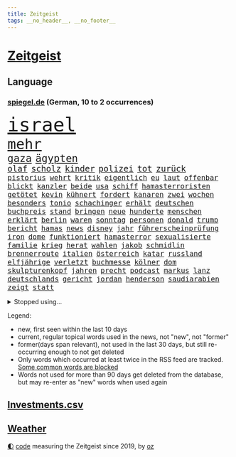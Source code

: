 ```yaml
---
title: Zeitgeist
tags: __no_header__, __no_footer__
---
```


# [Zeitgeist](https://oliz.io/zeitgeist/)

## Language

<h3><a href="https://www.spiegel.de" target="_blank">spiegel.de</a> (German, 10 to 2 occurrences)</h3>
<p style="font-family:monospace">
<span style="font-size:32pt"><a href="news_links.html#israel" class="current">israel</a></span>
<br>
<span style="font-size:24pt"><a href="news_links.html#mehr" class="current">mehr</a></span>
<br>
<span style="font-size:17pt"><a href="news_links.html#gaza" class="current">gaza</a></span>
<span style="font-size:17pt"><a href="news_links.html#ägypten" class="current">ägypten</a></span>
<br>
<span style="font-size:14pt"><a href="news_links.html#olaf" class="current">olaf</a></span>
<span style="font-size:14pt"><a href="news_links.html#scholz" class="current">scholz</a></span>
<span style="font-size:14pt"><a href="news_links.html#kinder" class="current">kinder</a></span>
<span style="font-size:14pt"><a href="news_links.html#polizei" class="current">polizei</a></span>
<span style="font-size:14pt"><a href="news_links.html#tot" class="current">tot</a></span>
<span style="font-size:14pt"><a href="news_links.html#zurück" class="current">zurück</a></span>
<br>
<span style="font-size:12pt"><a href="news_links.html#pistorius" class="current">pistorius</a></span>
<span style="font-size:12pt"><a href="news_links.html#wehrt" class="current">wehrt</a></span>
<span style="font-size:12pt"><a href="news_links.html#kritik" class="current">kritik</a></span>
<span style="font-size:12pt"><a href="news_links.html#eigentlich" class="current">eigentlich</a></span>
<span style="font-size:12pt"><a href="news_links.html#eu" class="current">eu</a></span>
<span style="font-size:12pt"><a href="news_links.html#laut" class="current">laut</a></span>
<span style="font-size:12pt"><a href="news_links.html#offenbar" class="current">offenbar</a></span>
<span style="font-size:12pt"><a href="news_links.html#blickt" class="current">blickt</a></span>
<span style="font-size:12pt"><a href="news_links.html#kanzler" class="current">kanzler</a></span>
<span style="font-size:12pt"><a href="news_links.html#beide" class="current">beide</a></span>
<span style="font-size:12pt"><a href="news_links.html#usa" class="current">usa</a></span>
<span style="font-size:12pt"><a href="news_links.html#schiff" class="current">schiff</a></span>
<span style="font-size:12pt"><a href="news_links.html#hamasterroristen" class="new">hamasterroristen</a></span>
<span style="font-size:12pt"><a href="news_links.html#getötet" class="current">getötet</a></span>
<span style="font-size:12pt"><a href="news_links.html#kevin" class="current">kevin</a></span>
<span style="font-size:12pt"><a href="news_links.html#kühnert" class="current">kühnert</a></span>
<span style="font-size:12pt"><a href="news_links.html#fordert" class="current">fordert</a></span>
<span style="font-size:12pt"><a href="news_links.html#kanaren" class="new">kanaren</a></span>
<span style="font-size:12pt"><a href="news_links.html#zwei" class="current">zwei</a></span>
<span style="font-size:12pt"><a href="news_links.html#wochen" class="current">wochen</a></span>
<span style="font-size:12pt"><a href="news_links.html#besonders" class="current">besonders</a></span>
<span style="font-size:12pt"><a href="news_links.html#tonio" class="new">tonio</a></span>
<span style="font-size:12pt"><a href="news_links.html#schachinger" class="new">schachinger</a></span>
<span style="font-size:12pt"><a href="news_links.html#erhält" class="current">erhält</a></span>
<span style="font-size:12pt"><a href="news_links.html#deutschen" class="current">deutschen</a></span>
<span style="font-size:12pt"><a href="news_links.html#buchpreis" class="current">buchpreis</a></span>
<span style="font-size:12pt"><a href="news_links.html#stand" class="current">stand</a></span>
<span style="font-size:12pt"><a href="news_links.html#bringen" class="current">bringen</a></span>
<span style="font-size:12pt"><a href="news_links.html#neue" class="current">neue</a></span>
<span style="font-size:12pt"><a href="news_links.html#hunderte" class="current">hunderte</a></span>
<span style="font-size:12pt"><a href="news_links.html#menschen" class="current">menschen</a></span>
<span style="font-size:12pt"><a href="news_links.html#erklärt" class="current">erklärt</a></span>
<span style="font-size:12pt"><a href="news_links.html#berlin" class="current">berlin</a></span>
<span style="font-size:12pt"><a href="news_links.html#waren" class="current">waren</a></span>
<span style="font-size:12pt"><a href="news_links.html#sonntag" class="current">sonntag</a></span>
<span style="font-size:12pt"><a href="news_links.html#personen" class="current">personen</a></span>
<span style="font-size:12pt"><a href="news_links.html#donald" class="current">donald</a></span>
<span style="font-size:12pt"><a href="news_links.html#trump" class="current">trump</a></span>
<span style="font-size:12pt"><a href="news_links.html#bericht" class="current">bericht</a></span>
<span style="font-size:12pt"><a href="news_links.html#hamas" class="current">hamas</a></span>
<span style="font-size:12pt"><a href="news_links.html#news" class="current">news</a></span>
<span style="font-size:12pt"><a href="news_links.html#disney" class="current">disney</a></span>
<span style="font-size:12pt"><a href="news_links.html#jahr" class="current">jahr</a></span>
<span style="font-size:12pt"><a href="news_links.html#führerscheinprüfung" class="new">führerscheinprüfung</a></span>
<span style="font-size:12pt"><a href="news_links.html#iron" class="new">iron</a></span>
<span style="font-size:12pt"><a href="news_links.html#dome" class="new">dome</a></span>
<span style="font-size:12pt"><a href="news_links.html#funktioniert" class="current">funktioniert</a></span>
<span style="font-size:12pt"><a href="news_links.html#hamasterror" class="new">hamasterror</a></span>
<span style="font-size:12pt"><a href="news_links.html#sexualisierte" class="new">sexualisierte</a></span>
<span style="font-size:12pt"><a href="news_links.html#familie" class="current">familie</a></span>
<span style="font-size:12pt"><a href="news_links.html#krieg" class="current">krieg</a></span>
<span style="font-size:12pt"><a href="news_links.html#herat" class="new">herat</a></span>
<span style="font-size:12pt"><a href="news_links.html#wahlen" class="current">wahlen</a></span>
<span style="font-size:12pt"><a href="news_links.html#jakob" class="new">jakob</a></span>
<span style="font-size:12pt"><a href="news_links.html#schmidlin" class="new">schmidlin</a></span>
<span style="font-size:12pt"><a href="news_links.html#brennerroute" class="new">brennerroute</a></span>
<span style="font-size:12pt"><a href="news_links.html#italien" class="current">italien</a></span>
<span style="font-size:12pt"><a href="news_links.html#österreich" class="current">österreich</a></span>
<span style="font-size:12pt"><a href="news_links.html#katar" class="current">katar</a></span>
<span style="font-size:12pt"><a href="news_links.html#russland" class="current">russland</a></span>
<span style="font-size:12pt"><a href="news_links.html#elfjährige" class="current">elfjährige</a></span>
<span style="font-size:12pt"><a href="news_links.html#verletzt" class="current">verletzt</a></span>
<span style="font-size:12pt"><a href="news_links.html#buchmesse" class="new">buchmesse</a></span>
<span style="font-size:12pt"><a href="news_links.html#kölner" class="current">kölner</a></span>
<span style="font-size:12pt"><a href="news_links.html#dom" class="current">dom</a></span>
<span style="font-size:12pt"><a href="news_links.html#skulpturenkopf" class="new">skulpturenkopf</a></span>
<span style="font-size:12pt"><a href="news_links.html#jahren" class="current">jahren</a></span>
<span style="font-size:12pt"><a href="news_links.html#precht" class="new">precht</a></span>
<span style="font-size:12pt"><a href="news_links.html#podcast" class="current">podcast</a></span>
<span style="font-size:12pt"><a href="news_links.html#markus" class="current">markus</a></span>
<span style="font-size:12pt"><a href="news_links.html#lanz" class="new">lanz</a></span>
<span style="font-size:12pt"><a href="news_links.html#deutschlands" class="current">deutschlands</a></span>
<span style="font-size:12pt"><a href="news_links.html#gericht" class="current">gericht</a></span>
<span style="font-size:12pt"><a href="news_links.html#jordan" class="current">jordan</a></span>
<span style="font-size:12pt"><a href="news_links.html#henderson" class="current">henderson</a></span>
<span style="font-size:12pt"><a href="news_links.html#saudiarabien" class="current">saudiarabien</a></span>
<span style="font-size:12pt"><a href="news_links.html#zeigt" class="current">zeigt</a></span>
<span style="font-size:12pt"><a href="news_links.html#statt" class="current">statt</a></span>
</p>
<details>
<summary>Stopped using...</summary>
<p class="former" style="font-size:12pt">
denken(1088) walter(1088) covid(1087) entdeckung(1087) extreme(1087) november(1087) österreichischen(1087) coronakrise(1086) flugzeuge(1086) geschützt(1086) trat(1086) beschreibt(1085) direkt(1085) entschieden(1085) geschäfte(1085) hebt(1085) neuseeland(1085) person(1085) rückschlag(1085) schlimm(1085) sogenannte(1085) wartet(1085) weiße(1085) zuschauer(1085) behauptet(1084) pressekonferenz(1084) sicherheitskräfte(1084) umstrittene(1084) umwelt(1084) vermuten(1084) verzweifelt(1084) digitalisierung(1083) entlassung(1083) halle(1083) journalisten(1083) main(1083) märz(1083) stürzte(1083) zuge(1083) abschied(1082) bestimmte(1082) botschaften(1082) ehren(1082) oberste(1082) radikale(1082) unterschiedlich(1082) welchem(1082) wofür(1082) 65(1081) angeklagter(1081) riss(1081) tom(1081) verlängerung(1081) erlassen(1080) musiker(1080) weshalb(1080) enthüllt(1079) freundin(1079) miteinander(1079) polizeieinsatz(1079) sicherte(1079) spanier(1079) arbeitnehmer(1078) dreimal(1078) einführen(1078) entlastet(1078) experte(1078) voraus(1078) bewährungsstrafe(1077) sports(1077) träumen(1077) untersuchungsausschuss(1077) lieben(1076) berät(1075) bestimmten(1075) größter(1075) irak(1075) oppositionelle(1075) problemen(1075) widerspruch(1075) halbfinale(1073) jüngere(1073) rat(1073) juli(1072) mode(1072) trafen(1072) vorstellen(1072) genutzt(1071) springt(1071) zugelassen(1071) norwegen(1070) auftreten(1069) senkt(1069) weite(1069) pünktlich(1068) gering(1067) viertelfinale(1067) einschränkungen(1066) fortgesetzt(1066) auflagen(1065) frisch(1064) zerstören(1064) 28(1063) bäume(1063) pkw(1063) schaffte(1063) umgeht(1060) vorteile(1060) erwachsene(1058) top(1056) ähnlich(1055) einbruch(1051) griechischen(1051) retter(1051) abstieg(1050) auseinandersetzung(1050) schwung(1049) ältere(1049) profis(1048) solchen(1048) koalitionspartner(1047) gehabt(1043) wieso(1037) gebieten(1031) regelmäßig(1016) ausweg(1014) zustimmen(981) diagnose(977) finanziellen(934) investor(914) bewirbt(912) long(909) rumänien(903) unis(903) gewalttat(897) geehrt(891) besonderes(865) drohende(845) müll(839) kolumbien(837) novak(823) djoković(817) bundesanwaltschaft(815) 72(805) fossilen(791) erfolglos(789) inszenieren(788) fluten(787) beeinträchtigt(780) konzerns(780) russischem(779) ukrainischer(775) umkämpften(775) analysten(774) jenseits(771) stehlen(763) haushalt(756) 73(747) angestellten(747) pazifik(736) dokumentiert(729) vorteil(728) schränkt(724) basketballstar(723) minus(715) rauswurf(711) aktivitäten(706) benutzt(703) gewachsen(700) rosa(699) 74(697) magazin(697) zehnjähriger(675) lebenslang(671) einziger(660) einzig(642) ben(624) match(623) verringern(621) spielern(620) filmemacher(608) emotionalen(601) unwetter(593) runter(592) abschaffung(591) versagen(588) geplanter(583) absagen(576) besetzte(572) empfang(562) künstlerin(558) eindrücke(556) todes(556) patrick(552) windkraft(546) organisierte(543) lohn(540) spekulationen(540) talent(535) fernen(529) schwarzes(529) anschuldigungen(527) packenden(525) besetzen(521) export(516) ärztinnen(513) prinzessin(503) konzerte(500) bgh(494) luisa(494) 1200(493) lidl(492) kai(491) ausbauen(490) besseren(482) tierschützer(482) titelverteidiger(482) 54(480) ulrich(480) verheerend(480) paderborn(478) lob(476) übung(470) schrumpfen(464) feuert(461) ängste(460) thüringens(458) verstoßen(456) heißer(454) verteilen(454) sehe(453) tasche(451) 16jähriger(449) großaufgebot(449) geschichtenewsletter(448) olympiasieger(447) digitale(446) formen(446) l(446) weitergehen(446) batterien(441) ähnlichen(441) rettungsaktion(440) 2008(438) chinesen(436) antony(433) umweltschützer(429) neubauer(427) diana(425) seltsam(423) schlimmeres(422) wagner(421) bürgergeld(420) werben(419) durchs(418) heizung(418) importiert(418) aufstand(417) moderator(415) spitzen(414) ganzes(412) elefanten(406) heikle(406) entkommen(401) klettert(393) stephan(392) nachspiel(391) überreste(390) lula(389) ereignet(386) rügt(383) durchaus(376) kriminalität(376) juristische(374) gesundheitszustand(371) schottische(370) unbestimmte(369) kollegin(367) verwandelt(367) arzneimittel(363) fortschritte(362) frühling(362) klimaaktivistin(357) standard(354) festgehalten(351) dahintersteckt(350) herrschen(350) kulissen(348) natogeneralsekretär(345) traditionell(341) bedrohungen(340) weltall(335) neuheiten(333) befragung(331) vodafone(331) geschmack(328) rudi(328) sämtliche(328) fängt(327) misstrauen(326) aussichten(325) familienministerin(325) apples(322) spion(322) zulassen(322) bamberg(319) haag(318) bedienen(317) geheim(316) redet(313) privatjets(311) entwendet(308) technische(306) mediathek(304) bemängeln(303) fenster(302) verbannt(300) djokovic(298) gegensatz(298) wein(298) indigene(297) kunstwerk(295) strafanzeige(293) naturschützer(292) trauern(292) zugunglück(292) 47(291) muster(289) regierende(289) bundesrechnungshof(286) unangenehm(286) gelegenheit(285) gekündigt(284) professionell(283) rekordhoch(283) informieren(281) hürde(280) kieler(277) beliebter(276) renommierte(276) völler(276) änderung(276) eva(275) mittelpunkt(273) umzug(273) day(271) nachteil(269) salat(269) erfährt(268) nizza(268) zufriedener(268) sammlung(267) einträge(265) statistik(265) interessante(264) überflüssig(264) ausstand(263) geschadet(263) mythos(263) nannte(263) radio(263) mächtig(262) gesundheitliche(261) versinken(260) soest(259) immobilienpreise(258) sorgten(257) verleumdung(256) rauchen(255) springen(255) bukarest(254) 23jähriger(253) minderjährige(253) ertragen(252) halbinsel(252) anhörung(251) aufklären(251) freier(251) entlang(250) unbezahlbar(250) befasst(249) fortan(249) ocean(248) attackierte(247) leopard(246) messe(246) alcaraz(245) janet(243) schwache(241) streamer(241) verfügbar(240) streifen(239) angestiegen(238) niederländischen(238) regierungsvertreter(238) schritten(238) erschüttern(237) antike(236) etappe(236) rechtsaußen(236) dennis(232) angezündet(231) beantwortet(231) spiegelspitzengespräch(231) umdenken(231) aufbruch(230) bewertet(230) niederösterreich(230) azubis(229) messerangriffs(227) siedlung(227) traurig(226) reiz(225) riskante(225) ringe(222) fett(221) weltmeisterin(221) coup(220) schwerem(220) seniorinnen(220) massachusetts(219) 130(218) wegner(218) wassermassen(217) stillstand(216) beurteilen(214) hundekot(211) objekt(211) souveränität(211) effizient(210) umstellung(210) basketball(209) instituts(209) menschliche(209) verkäufer(209) komplizen(208) jena(207) schwangerschaftsabbrüche(207) zurückgeben(205) ertrunken(204) topdiplomat(204) austritt(203) fähre(203) afrikanische(202) verwüstet(202) ausschnitte(201) milliardenschwere(201) mythen(201) russisch(201) verteidigte(201) vorfahren(201) wendepunkt(201) slowenien(200) unweit(200) #metoo(199) königsetappe(199) nairobi(199) geheimnisvolle(198) wasserknappheit(198) wassermangel(197) heizungen(196) hellt(196) obduziert(196) schwersten(195) hinweg(193) insolvent(193) begangen(192) gesunde(192) schulkinder(191) 900(190) bezieht(190) bundesverwaltungsgericht(190) erfolgen(190) usbundesstaats(190) mobil(189) ostseepipelines(189) griechenlands(188) absatz(187) errichten(187) f(187) mordkommission(187) usgeheimdienste(186) elbe(185) tatwaffe(185) jacht(184) wettrennen(184) 88(183) glas(183) niederländischer(183) schieben(183) vergangenem(182) ideale(181) dna(180) bestandsaufnahme(178) duschen(178) ticket(178) vermeintlich(178) gekürt(177) säen(177) zittern(177) produkt(176) astronomie(175) länderspiele(175) pool(174) unrealistisch(174) umfragehoch(171) breite(170) zurückgetreten(170) westlicher(168) fläche(167) monarch(166) schwachstelle(166) unterbricht(166) 34jähriger(164) 1974(163) 2010(163) basketballer(163) tanken(162) 81jährige(161) kopfzerbrechen(161) kennedy(160) moderna(160) stuft(159) tschentscher(158) hinterließ(157) senden(157) cia(156) fühle(156) missachtet(156) fisch(155) horror(155) beleidigung(154) logo(154) trikot(154) gedenkt(152) spielten(151) 180(149) beschmiert(149) durchsetzt(149) anlegen(148) energiesicherheit(148) notarzt(148) bewahrt(147) court(146) karamursa(146) militärregierung(146) vergiften(146) begleitete(145) einkommensteuer(145) erledigen(145) expertengremium(145) höchststand(145) sony(145) vergebung(145) auftauchen(144) heilung(144) unterbrochen(144) christopher(143) mitarbeitenden(143) strikt(143) zehntel(143) gebäudeenergiegesetz(142) supreme(142) auswirken(141) besatzer(141) kuba(141) coronahilfen(139) look(139) boomen(137) ereignis(137) regierungen(137) salzburg(136) schulter(135) tarnung(135) erregt(134) exbürgermeister(133) kredite(133) schimpfen(133) nächtliche(132) nötigen(132) 9(131) trümmer(131) umbenennung(131) fünfeinhalb(130) mangelware(130) radprofis(130) drohnenangriffe(129) energieintensive(129) schönsten(129) dingen(128) militärführung(128) 21jährigen(127) anschlägen(127) frodeno(127) kfrage(127) memoiren(127) mohammed(127) zusammenfassung(127) brachen(126) wahlkampfthema(126) herkunftsstaaten(125) zurücktreten(125) alben(124) ausrichten(124) befassen(124) outback(124) coco(123) gauff(123) staatschefs(123) führender(122) lachen(122) motivierten(122) ranken(122) altersvorsorge(121) bergsteiger(121) einzusetzen(121) brandstiftung(120) beitragen(119) lebenserwartung(119) partien(119) rettungsversuch(119) verfassung(119) wortlaut(119) bundeshaushalt(118) seen(118) unzulässig(118) regierungsflieger(117) schiffs(117) soldatinnen(117) befürchtete(116) belgiens(116) bürgern(116) erneuerbarer(116) katastrophengebiet(116) strategisch(116) verbandschef(116) chipherstellers(115) haushalten(115) mysteriöse(115) open(115) verwüstung(114) elend(113) josh(113) rundfahrt(113) abschlusserklärung(112) bremse(112) budget(112) gesamtführung(112) ämtern(112) finaleinzug(111) kinderreportern(111) verzweifelte(111) bezweifelt(109) liter(109) formsache(108) leichte(108) sechster(107) sympathisch(107) erwärmung(106) klopfen(106) pflegerin(106) potenziell(106) rechtsextremer(106) teamkollege(106) kosovarische(105) vorbestraft(105) wirtschaftsforscher(105) frauenfußball(104) gelte(104) schläft(104) zielscheibe(104) gündoğan(103) homosexualität(103) i̇lkay(103) millionenschaden(103) regionalwahlen(103) riechen(103) sommerpause(103) intendantin(102) wohnhäuser(102) bezahlte(101) spezielles(101) wanderung(101) abgewehrt(100) apolda(100) bundesagentur(100) aufräumarbeiten(99) drohnenaufnahmen(99) freiwilligen(98) speichern(98) außerirdische(97) brandenburgischen(97) iris(97) lynn(97) shelby(97) stellplätze(97) techniker(97) weile(97) zumutung(97) aryna(96) sabalenka(96) untergehen(96) interessiert(95) motorrad(95) niedergang(95) systeme(95) tunis(95) asylstreit(94) dnjepr(94) fertiggestellt(94) havertz(94) nachkommen(94) prägte(93) unwettern(93) waggon(93) bundeswirtschaftsministerium(92) energieverbrauch(92) fußballem(92) kreuzfahrtschiff(92) theorien(92) verschollen(92) delegation(91) grandslamtitel(91) ryanair(91) verschlechtern(91) vox(91) wetterbedingungen(91) eingestürzte(90) füllen(90) lebend(90) milliardenschweren(90) vermittlungen(90) ehre(89) keime(89) techniken(89) wählerstimmen(89) 4500(88) braut(88) ertrinkt(88) hhla(88) mahmoud(88) spitzenplatz(88) vergessene(88) worms(88) zukunftsmarkt(88) anderthalb(87) eile(87) erschöpfung(87) karosserien(87) nationalcoach(87) städtischen(87) tyler(87) bedankte(86) feuilleton(86) freistaat(86) geschlossene(86) hafengesellschaft(86) neuschwanstein(86) pass(86) abhandengekommen(85) bundesminister(85) chipfabrik(85) entgleisungen(85) exnationalspielerin(85) staatstrauer(85) titan(85) verhandelten(85) airbusjets(84) jobeinstieg(84) nordstreamanschlag(84) umarmung(84) aurubis(83) bomber(83) heimem(83) kupferhersteller(83) köchinnen(83) programme(83) pur(83) anwesenden(82) aussetzer(82) beeinträchtigungen(82) geparkten(82) jaroslaw(82) kaczyński(82) o2(82) pischef(82) flotte(81) lichtblick(81) sensationell(81) twitch(81) verhöhnt(81) alfons(80) ezb(80) leuchtet(80) neubrandenburg(80) sicherheitslücke(80) veganen(80) abgaben(79) armageddon(79) ecstasy(79) freigeben(79) polizeisprecher(79) surowikin(79) tauchgang(79) ultra(79) ärztlichen(79) mutmaßliches(78) prigoschinaufstand(78) volksfesten(78) 2050(77) android(77) gefährlichste(77) it’s(77) neuartige(77) privatpersonen(77) vermieden(77) viermal(77) agenten(76) aussitzen(76) burger(76) cybercrime(76) kabellose(76) luka(76) parkplätze(76) süßstoff(76) unterfranken(76) verbinden(76) 36jähriger(75) ermittlung(75) verdankt(75) analysieren(74) belastungsstörungen(74) einbrecher(74) holten(74) topfahrer(74) coacht(73) klassement(73) nordöstlich(73) selbstbewusst(73) weltfußballer(73) berufsgruppe(72) birkenstocksandalen(72) bundesstaats(72) g20gipfel(72) goldene(72) hilfsdienste(72) iw(72) skurrile(72) überwältigen(72) konfisziert(71) zeitungsinterview(71) überschwemmt(71) 1986(70) alkoholisierter(70) annektierten(70) bemerkenswerten(70) einstellungen(70) gehörten(70) intelfabrik(70) rheinlandpfälzischen(70) wertschätzung(70) ärgerlich(70) 105(69) abhaken(69) abschiedstournee(69) betriebssystem(69) brutaler(69) geil(69) gepanzerten(69) lösten(69) nachvollziehbar(69) steinen(69) unzählige(69) warmen(69) handlungsbedarf(68) landshut(68) novum(68) ahrtal(67) bremste(67) freizeitaktivitäten(67) furchtbaren(67) immens(67) maroden(67) polizeistreife(67) sauna(67) strömen(67) wetteifern(67) bezahlbar(66) entpuppt(66) geklettert(66) inhaltlich(66) schwachem(66) stärkerer(66) treibhausgasemissionen(66) verkünden(66) visionär(66) einvernehmlich(65) wirkstoff(65) bruce(64) elfte(64) gutverdiener(64) spontan(64) archäologie(63) beißen(63) benutzen(63) brocken(63) elektrogeräte(63) ernste(63) landesverrat(63) rauf(63) schrumpfende(63) unterschiedlicher(63) verbal(63) ausrede(62) bergankunft(62) berührungen(62) geschlechtern(62) terroranschläge(62) zeugin(62) büsum(61) inoffiziellen(61) kleidungsstück(61) richterliche(61) beschimpfungen(60) dianas(60) grundsätze(60) kugel(60) meteorologen(60) schrauben(60) überragenden(60) angeworben(59) bergetappe(59) flächen(59) grundsicherung(59) skurriler(59) bronze(58) dolly(58) schwedt(58) schweine(58) verivox(58) zweijähriger(58) kittel(57) posieren(57) tiktoktrend(57) verstoßes(57) antreiben(56) kampfpilot(56) linienbus(56) minutenprotokoll(56) russlandpolitik(56) salzburger(56) weinte(56) dienstreisen(55) einsteigen(55) gebäck(55) regelwerk(55) anlage(54) geringeren(54) mi6(54) naturkatastrophe(54) ordentlich(54) polizeiwagen(54) sichtung(54) wmsieg(54) übermäßig(54) rätselt(53) gottschalk(52) kühle(52) tanker(52) wetterextreme(52) entkam(51) improvisierte(51) nationalspielerin(51) strafbefehl(51) teamkollegen(51) vorcoronaniveau(51) zuverlässiger(51) ansatz(50) bescheinigt(50) g20treffen(50) zweifelt(50) abgefeuert(49) brandstiftungen(49) exklusive(49) kunde(49) strafkolonie(49) öltanker(49) hansestadt(48) ifoinstituts(48) komplizierte(48) niederbayern(48) patientin(48) bränden(47) justizumbau(47) küsst(47) mcdonald's(47) msc(47) sotheby’s(47) taipeh(47) belastungsstörung(46) blatt(46) chancenlos(46) kamikazedrohnen(46) kicken(46) posttraumatische(46) widerstände(46) colonna(45) einschüchterungsversuchen(45) interessant(45) vergesslichkeit(45) zinserhöhungen(45) zusätzlichen(45) bewaffnet(44) einsichten(44) gefährdeten(44) hitzlsperger(44) landeschef(44) leitzinsen(44) offshorewindparks(44) slowenen(44) stationiert(44) vertritt(44) zehnjährige(44) anzeige(43) kommunalpolitik(43) tätig(43) umstrittensten(43) abschieben(42) etfs(42) justin(42) klimatechnik(42) lockeren(42) re(42) schalteten(42) sparrezept(42) absetzen(41) afrikanischer(41) eingehen(41) geldsorgen(41) giftigen(41) i’m(41) römischen(41) vorrunde(41) weggebrochen(41) einflussreichsten(40) entgleiste(40) grosz(40) kriegsgerät(40) spdmitgliedschaft(40) tourmalet(40) zufällige(40) gregor(39) gysi(39) kreuzberg(39) landau(39) vorjahreszeitraum(39) a2(38) arbeitsvertrag(38) häuserpreise(38) oberen(38) verkündeten(38) vorhersagen(38) überragte(38) übertreffen(38) bergauf(37) elfmeterschießen(37) gefühlt(37) hartes(37) ian(37) kolumbianischer(37) kontaktiert(37) sancho(37) straflager(37) hochwassers(36) manipulieren(36) marschiert(36) us(36) bestrebungen(35) bosnien(35) bundeselternrat(35) flüsse(35) fußballerin(35) haba(35) hackern(35) hassen(35) hundebesitzer(35) jakoo(35) minderjährigen(35) spielwarenhersteller(35) angezogen(34) blitz(34) invasive(34) akzeptanz(33) mannschaften(33) milliardäre(33) op(33) vincent(33) zerstreuen(33) galaxie(32) netzagentur(32) rocksänger(32) basketballweltmeisterschaft(31) drehte(31) empfing(31) irgendwas(31) klimaschützer(31) sirenen(31) superreiche(31) automobilindustrie(30) baerbocks(30) beute(30) erklimmt(30) panikattacken(30) peiniger(30) referendariat(30) shootingstar(30) zusehends(30) erstattet(29) gift(29) machos(29) nbastars(29) rechtsextremisten(29) su30(29) verunglückte(29) vorstände(29) baufirmen(28) bürgerinnen(28) drahtzieher(28) durchschlugen(28) erik(28) fliegenden(28) gestiegenen(28) postete(28) stromschlag(28) unterschieden(28) übersteigt(28) bierhoff(27) emgold(27) erregte(27) erschöpft(27) euabgeordnete(27) gehaltsplus(27) geschäftsführerin(27) klettersteig(27) linienflug(27) momente(27) nüchtern(27) praktiken(27) rodgers(27) rotteten(27) stiegen(27) verzehr(27) iaa(26) mountainbiker(26) widersetzt(26) arena(25) einmischung(25) flugbereitschaft(25) fußballverbandschef(25) gerhart(25) landtagsabgeordnete(25) scheidung(25) 1978(24) elektroauto(24) gleis(24) heutigen(24) müntefering(24) sperrung(24) stundenlangen(24) vorstandswahl(24) wirtschaftsflaute(24) 3300(23) einfaches(23) möbelkonzern(23) sommerlichen(23) svenja(23) wertpapiere(23) erreichten(22) flüchtigen(22) grenznähe(22) me(22) mtv(22) schuldfähig(22) automesse(21) autowaschanlage(21) generalbundesanwalt(21) halep(21) simona(21) wmendspiel(21) beschmierte(20) gefallener(20) gewehre(20) quecksilber(20) stromkosten(20) ten(20) total(20) 13000(19) armeestützpunkt(19) basketballwm(19) exanwalt(19) giulia(19) gwinn(19) hütte(19) verbraucherportal(19) deine(18) wmfinale(18) bisheriger(17) charmante(17) hitlers(17) klamotten(17) protestierte(17) reformiert(17) uskonzerns(17) amateuraufnahmen(16) erweitern(16) gleicht(16) kühne(16) tatsächlichen(16) veranschlagt(16) verheerende(16) grünes(15) parker(15) räucherfisch(15) schwellenländer(15) verschleiern(15) verschlossen(15) euvorgaben(14) fernseher(14) gewässern(14) sparsame(14) verbandschefs(14) wiedervereint(14) überraschungen(14) baubooms(13) berchtesgaden(13) gemeinderats(13) hilfswerk(13) höhle(13) kampfflugzeuge(13) kampfsportgruppe(13) krisengipfel(13) mangelnde(13) rumänischen(13) spiegelranking(13) act(12) bieter(12) hallo(12) strompreis(12) 2001(11) abgehängt(11) achtzigerjahren(11) aktuellem(11) alarmieren(11) außerirdisch(11) dallas(11) hag(11) herkunftsländern(11) jadon(11) spitzensteuersatz(11) starttermin(11) veganer(11) vorhanden(11) wmsiegerehrung(11)
</p>
</details>
<p>Legend:
<ul>
<li><span class="new">new</span>, first seen within the last 10 days</li>
<li><span class="current">current</span>, regular topical words used in the news, not "new", not "former"</li>
<li><span class="former">former(days span relevant)</span>, not used in the last 30 days, but still re-occurring enough to not get deleted</li>
<li>Only words which occurred at least twice in the RSS feed are tracked. <a href="language/filters.py">Some common words are blocked</a></li>
<li>Words not used for more than 90 days get deleted from the database, but may re-enter as "new" words when used again</li>
</ul>
</p>

## [Investments](investments.html)[.csv](investments.csv)

## [Weather](weather.html)

<footer>
<a href="javascript:toggleTheme()" class="nav">🌓</a>
<a href="https://github.com/ooz/zeitgeist">code</a> measuring the Zeitgeist since 2019, by <a href="https://oliz.io">oz</a>
</footer>
